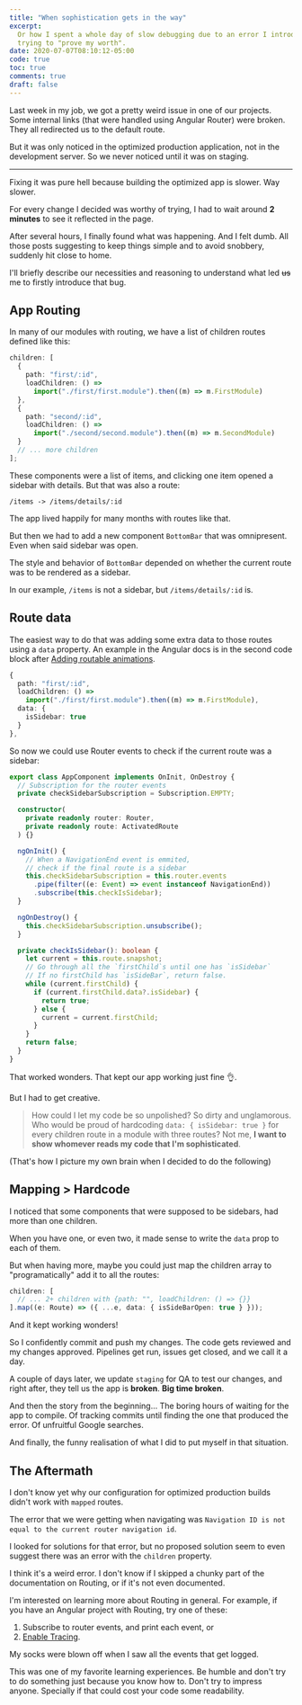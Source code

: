 ```yaml
---
title: "When sophistication gets in the way"
excerpt:
  Or how I spent a whole day of slow debugging due to an error I introduced by
  trying to "prove my worth".
date: 2020-07-07T08:10:12-05:00
code: true
toc: true
comments: true
draft: false
---
```


Last week in my job, we got a pretty weird issue in one of our projects. Some
internal links (that were handled using Angular Router) were broken. They all
redirected us to the default route.

But it was only noticed in the optimized production application, not in the
development server. So we never noticed until it was on staging.

---

Fixing it was pure hell because building the optimized app is slower. Way
slower.

For every change I decided was worthy of trying, I had to wait around **2
minutes** to see it reflected in the page.

After several hours, I finally found what was happening. And I felt dumb. All
those posts suggesting to keep things simple and to avoid snobbery, suddenly hit
close to home.

I'll briefly describe our necessities and reasoning to understand what led
~~us~~ me to firstly introduce that bug.

## App Routing

In many of our modules with routing, we have a list of children routes defined
like this:

```ts
children: [
  {
    path: "first/:id",
    loadChildren: () =>
      import("./first/first.module").then((m) => m.FirstModule)
  },
  {
    path: "second/:id",
    loadChildren: () =>
      import("./second/second.module").then((m) => m.SecondModule)
  }
  // ... more children
];
```

These components were a list of items, and clicking one item opened a sidebar
with details. But that was also a route:

`/items -> /items/details/:id`

The app lived happily for many months with routes like that.

But then we had to add a new component `BottomBar` that was omnipresent. Even
when said sidebar was open.

The style and behavior of `BottomBar` depended on whether the current route was
to be rendered as a sidebar.

In our example, `/items` is not a sidebar, but `/items/details/:id` is.

## Route data

The easiest way to do that was adding some extra data to those routes using a
`data` property. An example in the Angular docs is in the second code block
after [Adding routable animations][angular-docs].

```ts
{
  path: "first/:id",
  loadChildren: () =>
    import("./first/first.module").then((m) => m.FirstModule),
  data: {
    isSidebar: true
  }
},
```

So now we could use Router events to check if the current route was a sidebar:

```ts
export class AppComponent implements OnInit, OnDestroy {
  // Subscription for the router events
  private checkSidebarSubscription = Subscription.EMPTY;

  constructor(
    private readonly router: Router,
    private readonly route: ActivatedRoute
  ) {}

  ngOnInit() {
    // When a NavigationEnd event is emmited,
    // check if the final route is a sidebar
    this.checkSidebarSubscription = this.router.events
      .pipe(filter((e: Event) => event instanceof NavigationEnd))
      .subscribe(this.checkIsSidebar);
  }

  ngOnDestroy() {
    this.checkSidebarSubscription.unsubscribe();
  }

  private checkIsSidebar(): boolean {
    let current = this.route.snapshot;
    // Go through all the `firstChild`s until one has `isSidebar`
    // If no firstChild has `isSideBar`, return false.
    while (current.firstChild) {
      if (current.firstChild.data?.isSidebar) {
        return true;
      } else {
        current = current.firstChild;
      }
    }
    return false;
  }
}
```

That worked wonders. That kept our app working just fine 👌.

But I had to get creative.

> How could I let my code be so unpolished? So dirty and unglamorous. Who would
> be proud of hardcoding `data: { isSidebar: true }` for every children route in
> a module with three routes? Not me, **I want to show whomever reads my code
> that I'm sophisticated**.

(That's how I picture my own brain when I decided to do the following)

## Mapping > Hardcode

I noticed that some components that were supposed to be sidebars, had more than
one children.

When you have one, or even two, it made sense to write the `data` prop to each
of them.

But when having more, maybe you could just map the children array to
"programatically" add it to all the routes:

```ts
children: [
  // ... 2+ children with {path: "", loadChildren: () => {}}
].map((e: Route) => ({ ...e, data: { isSideBarOpen: true } }));
```

And it kept working wonders!

So I confidently commit and push my changes. The code gets reviewed and my
changes approved. Pipelines get run, issues get closed, and we call it a day.

A couple of days later, we update `staging` for QA to test our changes, and
right after, they tell us the app is **broken**. **Big time broken**.

And then the story from the beginning... The boring hours of waiting for the app
to compile. Of tracking commits until finding the one that produced the error.
Of unfruitful Google searches.

And finally, the funny realisation of what I did to put myself in that
situation.

## The Aftermath

I don't know yet why our configuration for optimized production builds didn't
work with `mapped` routes.

The error that we were getting when navigating was
`Navigation ID is not equal to the current router navigation id`.

I looked for solutions for that error, but no proposed solution seem to even
suggest there was an error with the `children` property.

I think it's a weird error. I don't know if I skipped a chunky part of the
documentation on Routing, or if it's not even documented.

I'm interested on learning more about Routing in general. For example, if you
have an Angular project with Routing, try one of these:

1. Subscribe to router events, and print each event, or
2. [Enable Tracing][tracing].

My socks were blown off when I saw all the events that get logged.

This was one of my favorite learning experiences. Be humble and don't try to do
something just because you know how to. Don't try to impress anyone. Specially
if that could cost your code some readability.

[angular-docs]: https://angular.io/guide/router#adding-routable-animations
[tracing]: https://angular.io/api/router/ExtraOptions#properties
